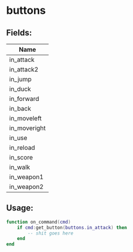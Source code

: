 # buttons

## Fields:

| Name         |
| ------------ |
| in_attack    |
| in_attack2   |
| in_jump      |
| in_duck      |
| in_forward   |
| in_back      |
| in_moveleft  |
| in_moveright |
| in_use       |
| in_reload    |
| in_score     |
| in_walk      |
| in_weapon1   |
| in_weapon2   |

## Usage:

```lua
function on_command(cmd)
    if cmd:get_button(buttons.in_attack) then
        -- shit goes here
    end
end
```
